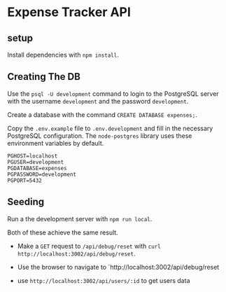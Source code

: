 # Expense Tracker API

## setup

Install dependencies with `npm install`.

## Creating The DB

Use the `psql -U development` command to login to the PostgreSQL server with the username `development` and the password `development`.

Create a database with the command `CREATE DATABASE expenses;`.

Copy the `.env.example` file to `.env.development` and fill in the necessary PostgreSQL configuration. The `node-postgres` library uses these environment variables by default.

```
PGHOST=localhost
PGUSER=development
PGDATABASE=expenses
PGPASSWORD=development
PGPORT=5432
```

## Seeding

Run a the development server with `npm run local`.

Both of these achieve the same result.

- Make a `GET` request to `/api/debug/reset` with `curl http://localhost:3002/api/debug/reset`.
- Use the browser to navigate to `http://localhost:3002/api/debug/reset

- use `http://localhost:3002/api/users/:id` to get users data
